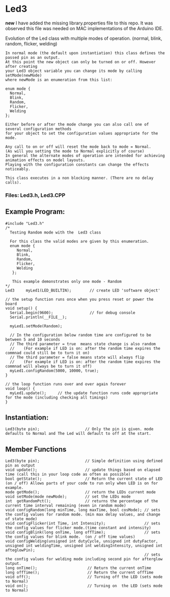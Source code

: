 # Led3
**new** I have added the missing library.properties file to this repo. 
        It was observed this file was needed on MAC implementations of the Arduino IDE.

Evolution of the Led class with multiple modes of operation. (normal, blink, random, flicker, welding)

    In normal mode (the default upon instantiation) this class defines the passed pin as an output.
    At this point the new object can only be turned on or off. However after creating
    your Led3 object variable you can change its mode by calling setMode(newMode)
    where newMode is an enumeration from this list:
    
    enum mode {
      Normal,
      Blink,
      Random,
      Flicker,
      Welding
    };
    
    Either before or after the mode change you can also call one of several configuration methods
    for your object to set the configuration values appropriate for the mode.
    
    Any call to on or off will reset the mode back to mode = Normal.
    (As will you setting the mode to Normal explicitly of course)
    In general the alternate modes of operation are intended for achieving animation effects on model layouts.
    Playing with the configuration constants can change the effects noticeably. 
    
    This class executes in a non blocking manner. (There are no delay calls).

### Files: Led3.h, Led3.CPP

## Example Program:
    #include "Led3.h"
    /*
      Testing Random mode with the  Led3 class

      For this class the valid modes are given by this enumeration.
      enum mode {
         Normal,
         Blink,
         Random,
         Flicker,
         Welding
       };

       This example demonstrates only one mode - Random
    */
    Led3     myLed1(LED_BUILTIN);        // create LED 'software object'

    // the setup function runs once when you press reset or power the board
    void setup() {
      Serial.begin(9600);                // for debug console
      Serial.println(__FILE__);

      myLed1.setMode(Random);

      // In the configuration below random time are configured to be between 5 and 10 seconds
      // The third parameter = true  means state change is also random
      //    (For example if LED is on: after the random time expires the commnad could still be to turn it on)
      // The third parameter = false means state will always flip
      //    (For example if LED is on: after the random time expires the commnad will always be to turn it off)
      myLed1.configRandom(5000, 10000, true);
    }

    // the loop function runs over and over again forever
    void loop() {
      myLed1.update();     // the update function runs code appropriate for the mode (including checking all timings)
    }

## Instantiation:

    Led3(byte pin);                    // Only the pin is given. mode defaults to Normal and The Led will default to off at the start.

## Member Functions
    Led3(byte pin);                    // Simple definition using defined pin as output
    void update();                     // update things based on elapsed time (call this in your loop code as often as possible)
    bool getState();                   // Return the current state of LED (on / off) Allows parts of your code to run only when LED is on for example.
    mode getMode();                    // return the LEDs current mode
    void setMode(mode newMode);        // set the LEDs mode
    int  getRandomPct();               // returns the percentage of the current time interval remaining (even in random mode)
    void configRandom(long minTime, long maxTime, bool cosMode); // sets the config values for random mode. (min max delay values, and change of state mode)
    void configFlicker(int Time, int Intensity);                 // sets the config values for flicker mode.(time constant and intensity)
    void configBlink(long onTime, long offTime);                 // sets the config values for blink mode.  (on / off time values)
    void configWelding(unsigned int dutyCycle, unsigned int dutyFactor, unsigned int weldingTime, unsigned int weldingIntensity, unsigned int afteglowPin); 
                                                                 // sets the config values for welding mode including second pin for afterglow output.    
    long onTime();                      // Return the current onTime
    long offTime();                     // Return the current offTime
    void off();                         // Turning off the LED (sets mode to Normal)
    void on();                          // Turning on  the LED (sets mode to Normal)
